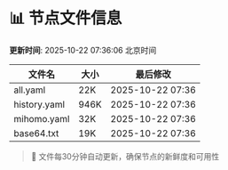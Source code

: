 # 📊 节点文件信息

**更新时间**: 2025-10-22 07:36:06 北京时间

| 文件名 | 大小 | 最后修改 |
|--------|------|----------|
| all.yaml | 22K | 2025-10-22 07:36 |
| history.yaml | 946K | 2025-10-22 07:36 |
| mihomo.yaml | 32K | 2025-10-22 07:36 |
| base64.txt | 19K | 2025-10-22 07:36 |

> 🔄 文件每30分钟自动更新，确保节点的新鲜度和可用性
